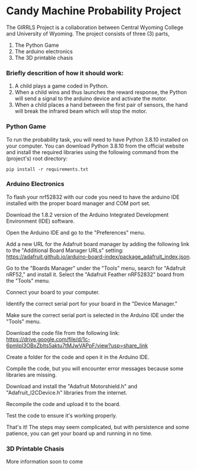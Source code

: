 
# Candy Machine Probability Project 


The GIRRLS Project is a collaboration between Central Wyoming College and University of Wyoming. The project consists of three (3) parts, 
1) The Python Game 
2) The arduino electronics
3) The 3D printable chasis

### Briefly descrition of how it should work:

1) A child plays a game coded in Python.
2) When a child wins and thus launches the reward response, the Python will send a signal to the arduino device and activate the motor.
3) When a child places a hand between the first pair of sensors, the hand will break the infrared beam which will stop the motor.

### Python Game

To run the probability task, you will need to have Python 3.8.10 installed on your computer. You can download Python 3.8.10 from the official website and install the required libraries using the following command from the (project's) root directory:
```
pip install -r requirements.txt
```

### Arduino Electronics

To flash your nrf52832 with our code you need to have the arduino IDE installed with the proper board manager and COM port set.

Download the 1.8.2 version of the Arduino Integrated Development Environment (IDE) software.

Open the Arduino IDE and go to the "Preferences" menu.

Add a new URL for the Adafruit board manager by adding the following link to the "Additional Board Manager URLs" setting: https://adafruit.github.io/arduino-board-index/package_adafruit_index.json.

Go to the "Boards Manager" under the "Tools" menu, search for "Adafruit nRF52," and install it.
Select the "Adafruit Feather nRF52832" board from the "Tools" menu.

Connect your board to your computer.

Identify the correct serial port for your board in the "Device Manager."

Make sure the correct serial port is selected in the Arduino IDE under the "Tools" menu.

Download the code file from the following link: https://drive.google.com/file/d/1c-6pmIpI3OBxZbIts5aktu7tMJwVAPpF/view?usp=share_link

Create a folder for the code and open it in the Arduino IDE.

Compile the code, but you will encounter error messages because some libraries are missing.

Download and install the "Adafruit Motorshield.h" and "Adafruit_I2CDevice.h" libraries from the internet.

Recompile the code and upload it to the board.

Test the code to ensure it's working properly.

That's it! The steps may seem complicated, but with persistence and some patience, you can get your board up and running in no time.

### 3D Printable Chasis

More information soon to come
